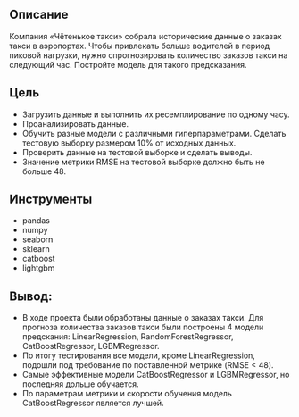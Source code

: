 ## Описание
Компания «Чётенькое такси» собрала исторические данные о заказах такси в аэропортах. Чтобы привлекать больше водителей в период пиковой нагрузки, нужно спрогнозировать количество заказов такси на следующий час. Постройте модель для такого предсказания.

## Цель
* Загрузить данные и выполнить их ресемплирование по одному часу.
* Проанализировать данные.
* Обучить разные модели с различными гиперпараметрами. Сделать тестовую выборку размером 10% от исходных данных.
* Проверить данные на тестовой выборке и сделать выводы.
* Значение метрики RMSE на тестовой выборке должно быть не больше 48.

## Инструменты
* pandas
* numpy
* seaborn
* sklearn
* catboost
* lightgbm

## Вывод:
* В ходе проекта были обработаны данные о заказах такси. Для прогноза количества заказов такси были построены 4 модели предскания: LinearRegression, RandomForestRegressor, CatBoostRegressor, LGBMRegressor.
* По итогу тестирования все модели, кроме LinearRegression, подошли под требование по поставленной метрике (RMSE < 48).
* Самые эффективные модели CatBoostRegressor и LGBMRegressor, но последняя дольше обучается.
* По параметрам метрики и скорости обучения модель CatBoostRegressor является лучшей.
